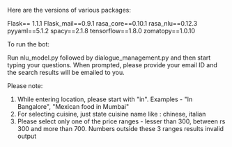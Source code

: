 Here are the versions of various packages:

Flask== 1.1.1
Flask_mail==0.9.1
rasa_core==0.10.1
rasa_nlu==0.12.3
pyyaml==5.1.2
spacy==2.1.8
tensorflow==1.8.0
zomatopy==1.0.10


To run the bot:

Run nlu_model.py followed by dialogue_management.py and then start typing your questions.
When prompted, please provide your email ID and the search results will be emailed to you.



Please note:

1) While entering location, please start with "in". Examples - "In Bangalore", "Mexican food in Mumbai"
2) For selecting cuisine, just state cuisine name like : chinese, italian
3) Please select only one of the price ranges - lesser than 300, between rs 300 and more than 700. Numbers outside these 3 ranges results invalid output
